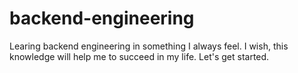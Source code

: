 # backend-engineering
Learing backend engineering in something I always feel. I wish, this knowledge will help me to succeed in my life. Let's get started.
